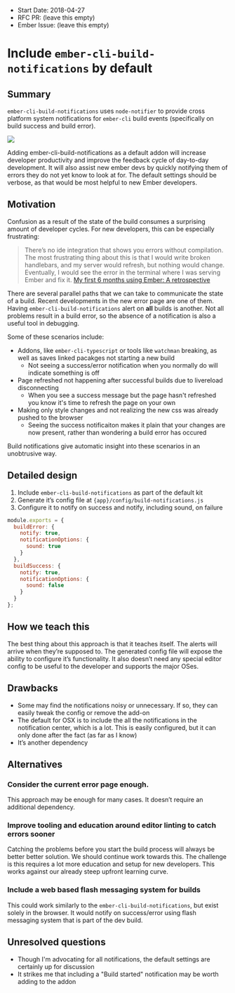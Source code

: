- Start Date: 2018-04-27
- RFC PR: (leave this empty)
- Ember Issue: (leave this empty)

# Include `ember-cli-build-notifications` by default

## Summary

`ember-cli-build-notifications` uses `node-notifier` to provide cross platform system notifications for `ember-cli` build events (specifically on build success and build error).

![](https://github.com/pdud/ember-cli-build-notifications/raw/master/example.png)

Adding ember-cli-build-notifications as a default addon will increase developer productivity and improve the feedback cycle of day-to-day development. It will also assist new ember devs by quickly notifying them of errors they do not yet know to look at for. The default settings should be verbose, as that would be most helpful to new Ember developers. 

## Motivation

Confusion as a result of the state of the build consumes a surprising amount of developer cycles. For new developers, this can be especially frustrating: 

> There’s no ide integration that shows you errors without compilation. The most frustrating thing about this is that I would write broken handlebars, and my server would refresh, but nothing would change. Eventually, I would see the error in the terminal where I was serving Ember and fix it. [My first 6 months using Ember: A retrospective](https://medium.com/@Realrobwebb/my-first-6-months-using-ember-a-retrospective-a5ecf3259b09)

There are several parallel paths that we can take to communicate the state of a build. Recent developments in the new error page are one of them.  Having `ember-cli-build-notifications` alert on **all** builds is another. Not all problems result in a build error, so the absence of a notification is also a useful tool in debugging.

Some of these scenarios include: 
* Addons, like `ember-cli-typescript` or tools like `watchman` breaking, as well as saves linked pacakges not starting a new build
  * Not seeing a success/error notification when you normally do will indicate something is off
* Page refreshed not happening after successful builds due to livereload disconnecting
  * When you see a success message but the page hasn't refreshed you know it's time to refresh the page on your own
* Making only style changes and not realizing the new css was already pushed to the browser
  * Seeing the success notificaiton makes it plain that your changes are now present, rather than wondering a build error has occured

Build notifications give automatic insight into these scenarios in an unobtrusive way. 

## Detailed design

1. Include `ember-cli-build-notifications` as part of the default kit
2. Generate it’s config file at `{app}/config/build-notifications.js`
3. Configure it to notify on success and notify, including sound, on failure
```js
module.exports = {
  buildError: {
    notify: true,
    notificationOptions: {
      sound: true
    }
  },
  buildSuccess: {
    notify: true,
    notificationOptions: {
      sound: false
    }
  }
};
```

## How we teach this

The best thing about this approach is that it teaches itself. The alerts will arrive when they’re supposed to. The generated config file will expose the ability to configure it’s functionality. It also doesn’t need any special editor config to be useful to the developer and supports the major OSes.

## Drawbacks

* Some may find the notifications noisy or unnecessary. If so, they can easily tweak the config or remove the add-on
* The default for OSX is to include the all the notifications in the notification center, which is a lot. This is easily configured, but it can only done after the fact (as far as I know)
* It’s another dependency

## Alternatives

### Consider the current error page enough.
This approach may be enough for many cases. It doesn’t require an additional dependency.

### Improve tooling and education around editor linting to catch errors sooner
Catching the problems before you start the build process will always be better better solution. We should continue work towards this. The challenge is this requires a lot more education and setup for new developers. This works against our already steep upfront learning curve. 

### Include a web based flash messaging system for builds
This could work similarly to the `ember-cli-build-notifications`, but exist solely in the browser. It would notify on success/error using flash messaging system that is part of the dev build. 

## Unresolved questions

* Though I'm advocating for all notifications, the default settings are certainly up for discussion
* It strikes me that including a "Build started" notification may be worth adding to the addon
